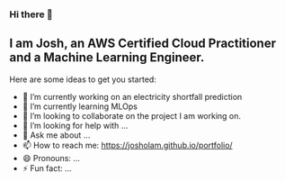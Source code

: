 ### Hi there 👋

## **I am Josh, an AWS Certified Cloud Practitioner and a Machine Learning Engineer.**

Here are some ideas to get you started:

- 🔭 I’m currently working on an electricity shortfall prediction
- 🌱 I’m currently learning MLOps
- 👯 I’m looking to collaborate on the project I am working on.
- 🤔 I’m looking for help with ...
- 💬 Ask me about ...
- 📫 How to reach me: https://josholam.github.io/portfolio/
- 😄 Pronouns: ...
- ⚡ Fun fact: ...
